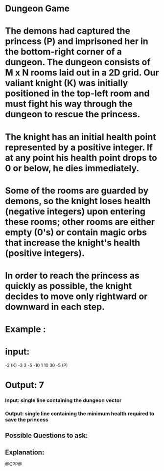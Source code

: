 # Dungeon Game
# The demons had captured the princess (P) and imprisoned her in the bottom-right corner of a dungeon. The dungeon consists of M x N rooms laid out in a 2D grid. Our valiant knight (K) was initially positioned in the top-left room and must fight his way through the dungeon to rescue the princess.
# The knight has an initial health point represented by a positive integer. If at any point his health point drops to 0 or below, he dies immediately.
# Some of the rooms are guarded by demons, so the knight loses health (negative integers) upon entering these rooms; other rooms are either empty (0's) or contain magic orbs that increase the knight's health (positive integers).
# In order to reach the princess as quickly as possible, the knight decides to move only rightward or downward in each step.
# Example :
# input:
-2 (K)	-3	3
-5	-10	1
10	30	-5 (P)
# Output: 7
### Input: single line containing the dungeon vector
### Output: single line containing the minimum health required to save the princess

## Possible Questions to ask:

## Explanation:

@CPP@
